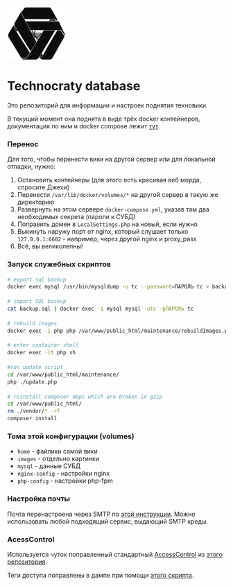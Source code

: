 ![img.png](img.png)


# Technocraty database

Это репозиторий для информации и настроек поднятия техновики.

В текущий момент она поднята в виде трёх docker контейнеров, документация по ним и docker compose лежит [тут](https://github.com/jehy/php-fpm-mediawiki).


### Перенос

Для того, чтобы перенести вики на другой сервер или для локальной отладки, нужно:

1. Остановить контейнеры (для этого есть красивая веб морда, спросите Джехи)
2. Перенести `/var/lib/docker/volumes/*` на другой сервер в такую же директорию
3. Развернуть на этом сервере `docker-compose.yml`, указав там два необходимых секрета (пароли к СУБД)
4. Поправить домен в `LocalSettings.php` на новый, если нужно
5. Выкинуть наружу порт от nginx, который слушает только `127.0.0.1:6602` - например, через другой nginx и proxy_pass
6. Всё, вы великолепны!

### Запуск служебных скриптов

```bash
# export sql backup
docker exec mysql /usr/bin/mysqldump -u tc --password=ПАРОЛЬ tc > backup.sql

# import SQL backup
cat backup.sql | docker exec -i mysql mysql -utc -pПАРОЛЬ tc

# rebuild images
docker exec -i php php /var/www/public_html/maintenance/rebuildImages.php

# enter container shell
docker exec -it php sh

#run update script
cd /var/www/public_html/maintenance/
php ./update.php

# reinstall composer deps which are broken in gzip
cd /var/www/public_html/
rm ./vendor/* -rf
composer install
```

### Тома этой конфигурации (volumes)
* `home` - файлики самой вики
* `images` - отдельно картинки
* `mysql` - данные СУБД
* `nginx-config` - настройки nginx
* `php-config` - настройки php-fpm

### Настройка почты

Почта перенастроена через SMTP по [этой инструкции](https://www.mediawiki.org/wiki/Manual:$wgSMTP). Можно использовать любой подходящий сервис, выдающий SMTP креды.

### AcessControl

Используется чуток поправленный стандартный [AccessControl](https://www.mediawiki.org/wiki/Extension:AccessControl) из [этого репозитория](https://github.com/wod-serial/AccessControl).

Теги доступа поправлены в дампе при помощи [этого скрипта](https://github.com/wod-serial/access-fixer).
